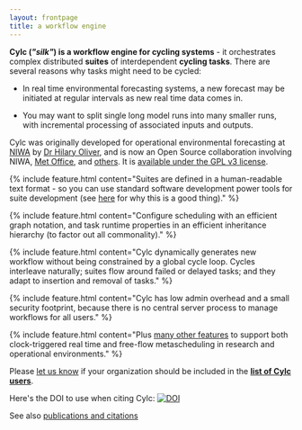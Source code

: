 ```yaml
---
layout: frontpage
title: a workflow engine
---
```


**Cylc (*"silk"*) is a workflow engine for cycling systems** - it orchestrates
complex distributed **suites** of interdependent **cycling tasks**.
There are several reasons why tasks might need to be cycled:

 * In real time environmental forecasting systems, a new forecast may be
 initiated at regular intervals as new real time data comes in.

 * You may want to split single long model runs into many smaller runs, with
   incremental processing of associated inputs and outputs.

Cylc was originally developed for operational environmental forecasting at
[NIWA](http://www.niwa.co.nz) by [Dr Hilary
Oliver](mailto:hilary.oliver@niwa.co.nz), and is now an Open
Source collaboration involving NIWA, [Met Office](http://www.metoffice.gov.uk),
and [others](./users.html). It is [available under the GPL v3
license](./license.html).

{% include feature.html content="Suites are defined in a human-readable text
format - so you can use standard software development power tools for suite
development (see <a
href='./faq.html#how-do-i-version-control-my-suites'>here</a> for why this is a
good thing)." %}

{% include feature.html content="Configure scheduling with an efficient graph
notation, and task runtime properties in an efficient inheritance hierarchy
(to factor out all commonality)." %}

{% include feature.html content="Cylc dynamically generates new workflow
without being constrained by a global cycle loop. Cycles interleave
naturally; suites flow around failed or delayed tasks; and they adapt to
insertion and removal of tasks." %}

{% include feature.html content="Cylc has low admin overhead and a small
security footprint, because there is no central server process to manage
workflows for all users." %}

{% include feature.html content="Plus <a href='features.html'>many other
features</a> to support both clock-triggered real time and free-flow
metascheduling in research and operational environments." %}

Please [let us know](mailto:hilary.oliver@niwa.co.nz) if your organization
should be included in the **[list of Cylc users](./users.html)**.

Here's the DOI to use when citing Cylc: [![DOI](https://zenodo.org/badge/1836229.svg)](https://zenodo.org/badge/latestdoi/1836229)

See also [publications and citations](./documentation.html#publications-and-citations)
